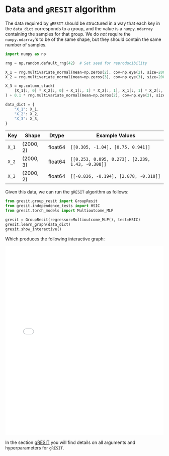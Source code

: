 
# Data and `gRESIT` algorithm

The data required by `gRESIT` should be structured in a way that each key in the `data_dict` corresponds to a group, and the value is a `numpy.ndarray` containing the samples for that group. We do *not* require the `numpy.ndarray`'s to be of the same shape, but they should contain the same number of samples.

```python
import numpy as np

rng = np.random.default_rng(42)  # Set seed for reproducibility

X_1 = rng.multivariate_normal(mean=np.zeros(2), cov=np.eye(2), size=2000)
X_2 = rng.multivariate_normal(mean=np.zeros(3), cov=np.eye(3), size=2000)

X_3 = np.column_stack(
    [X_1[:, 0] * X_2[:, 0] + X_1[:, 1] * X_2[:, 1], X_1[:, 1] * X_2[:, 2]]
) + 0.1 * rng.multivariate_normal(mean=np.zeros(2), cov=np.eye(2), size=2000)

data_dict = {
    "X_1": X_1,
    "X_2": X_2,
    "X_3": X_3,
}
```

| Key       | Shape     | Dtype     | Example Values                 |
|-----------|-----------|-----------|--------------------------------|
| `X_1` | (2000, 2) | float64 | `[[0.305, -1.04], [0.75, 0.941]]` |
| `X_2` | (2000, 3) | float64 | `[[0.253, 0.895, 0.273], [2.239, 1.43, -0.308]]` |
| `X_3` | (2000, 2) | float64 | `[[-0.836, -0.194], [2.878, -0.318]]` |

Given this data, we can run the `gRESIT` algorithm as follows:

```python
from gresit.group_resit import GroupResit
from gresit.independence_tests import HSIC
from gresit.torch_models import Multioutcome_MLP

gresit = GroupResit(regressor=Multioutcome_MLP(), test=HSIC)
gresit.learn_graph(data_dict)
gresit.show_interactive()
```

Which produces the following interactive graph:

<iframe src="../html_plots/graph.html" width="100%" height="600px" style="border:none;"></iframe>

In the section [gRESIT](gresit.md) you will find details on all arguments and hyperparameters for `gRESIT`.
